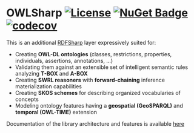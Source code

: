 # OWLSharp [![License](https://img.shields.io/badge/License-Apache%202.0-blue.svg)](https://opensource.org/licenses/Apache-2.0) [![NuGet Badge](https://buildstats.info/nuget/OWLSharp?includePreReleases=true)](https://www.nuget.org/packages/OWLSharp) [![codecov](https://codecov.io/gh/mdesalvo/OWLSharp/branch/master/graph/badge.svg?token=txVQYAJazG)](https://codecov.io/gh/mdesalvo/OWLSharp)

This is an additional <a href="https://github.com/mdesalvo/RDFSharp">RDFSharp</a> layer expressively suited for:
<ul>
    <li>Creating <b>OWL-DL ontologies</b> (classes, restrictions, properties, individuals, assertions, annotations, ...)</li>
    <li>Validating them against an extensible set of intelligent semantic rules analyzing <b>T-BOX</b> and <b>A-BOX</b></li>
    <li>Creating <b>SWRL reasoners</b> with <b>forward-chaining</b> inference materialization capabilities</li>
    <li>Creating <b>SKOS schemes</b> for describing organized vocabularies of concepts</li>
    <li>Modeling ontology features having a <b>geospatial (GeoSPARQL)</b> and <b>temporal (OWL-TIME)</b> extension</li>
</ul>

Documentation of the library architecture and features is available <a href="https://github.com/mdesalvo/OWLSharp/releases/download/v3.6.0/OWLSharp-3.6.0.pdf">here</a>
